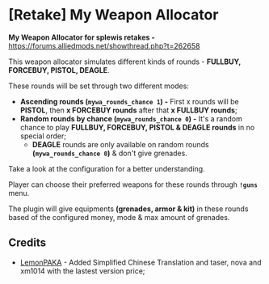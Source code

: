 # [Retake] My Weapon Allocator

**My Weapon Allocator for splewis retakes -** https://forums.alliedmods.net/showthread.php?t=262658

This weapon allocator simulates different kinds of rounds - **FULLBUY, FORCEBUY, PISTOL, DEAGLE**.

These rounds will be set through two different modes:
- **Ascending rounds (`mywa_rounds_chance 1`) -** First x rounds will be **PISTOL**, then **x FORCEBUY rounds** after that **x FULLBUY rounds**;
- **Random rounds by chance (`mywa_rounds_chance 0`) -** It's a random chance to play **FULLBUY, FORCEBUY, PISTOL & DEAGLE rounds** in no special order;
	- **DEAGLE** rounds are only available on random rounds **(`mywa_rounds_chance 0`)** & don't give grenades.

Take a look at the configuration for a better understanding.

Player can choose their preferred weapons for these rounds through **`!guns`** menu.

The plugin will give equipments **(grenades, armor & kit)** in these rounds based of the configured money, mode & max amount of grenades.

## Credits
- [LemonPAKA](https://github.com/LemonPAKA/) - Added Simplified Chinese Translation and taser, nova and xm1014 with the lastest version price;
